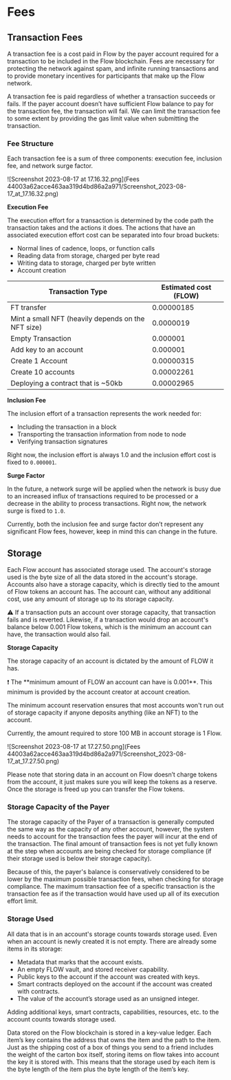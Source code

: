 # Fees

## Transaction Fees

A transaction fee is a cost paid in Flow by the payer account required for a transaction to be included in the Flow blockchain. Fees are necessary for protecting the network against spam, and infinite running transactions and to provide monetary incentives for participants that make up the Flow network.

A transaction fee is paid regardless of whether a transaction succeeds or fails. If the payer account doesn’t have sufficient Flow balance to pay for the transaction fee, the transaction will fail. We can limit the transaction fee to some extent by providing the gas limit value when submitting the transaction.

### **************************Fee Structure**************************

Each transaction fee is a sum of three components: execution fee, inclusion fee, and network surge factor.

![Screenshot 2023-08-17 at 17.16.32.png](Fees 44003a62acce463aa319d4bd86a2a971/Screenshot_2023-08-17_at_17.16.32.png)

**************************Execution Fee**************************

The execution effort for a transaction is determined by the code path the transaction takes and the actions it does. The actions that have an associated execution effort cost can be separated into four broad buckets:

- Normal lines of cadence, loops, or function calls
- Reading data from storage, charged per byte read
- Writing data to storage, charged per byte written
- Account creation

| Transaction Type | Estimated cost (FLOW) |
| --- | --- |
| FT transfer | 0.00000185 |
| Mint a small NFT (heavily depends on the NFT size) | 0.0000019 |
| Empty Transaction | 0.000001 |
| Add key to an account | 0.000001 |
| Create 1 Account | 0.00000315 |
| Create 10 accounts | 0.00002261 |
| Deploying a contract that is ~50kb | 0.00002965 |

**************************Inclusion Fee**************************

The inclusion effort of a transaction represents the work needed for:

- Including the transaction in a block
- Transporting the transaction information from node to node
- Verifying transaction signatures

Right now, the inclusion effort is always 1.0 and the inclusion effort cost is fixed to `0.000001`. 

************************Surge Factor************************

In the future, a network surge will be applied when the network is busy due to an increased influx of transactions required to be processed or a decrease in the ability to process transactions. Right now, the network surge is fixed to `1.0`.

Currently, both the inclusion fee and surge factor don’t represent any significant Flow fees, however, keep in mind this can change in the future.

## Storage

Each Flow account has associated storage used. The account's storage used is the byte size of all the data stored in the account's storage. Accounts also have a storage capacity, which is directly tied to the amount of Flow tokens an account has. The account can, without any additional cost, use any amount of storage up to its storage capacity. 

<aside>
⚠️ If a transaction puts an account over storage capacity, that transaction fails and is reverted. Likewise, if a transaction would drop an account's balance below 0.001 Flow tokens, which is the minimum an account can have, the transaction would also fail.

</aside>

********************************Storage Capacity********************************

The storage capacity of an account is dictated by the amount of FLOW it has. 

<aside>
❗ The **minimum amount of FLOW an account can have is 0.001**. This minimum is provided by the account creator at account creation.

</aside>

The minimum account reservation ensures that most accounts won't run out of storage capacity if anyone deposits anything (like an NFT) to the account.

Currently, the amount required to store 100 MB in account storage is 1 Flow. 

![Screenshot 2023-08-17 at 17.27.50.png](Fees 44003a62acce463aa319d4bd86a2a971/Screenshot_2023-08-17_at_17.27.50.png)

Please note that storing data in an account on Flow doesn’t charge tokens from the account, it just makes sure you will keep the tokens as a reserve. Once the storage is freed up you can transfer the Flow tokens. 

### Storage Capacity of the Payer[](https://developers.flow.com/concepts/start-here/storage#storage-capacity-of-the-payer)

The storage capacity of the Payer of a transaction is generally computed the same way as the capacity of any other account, however, the system needs to account for the transaction fees the payer will incur at the end of the transaction. The final amount of transaction fees is not yet fully known at the step when accounts are being checked for storage compliance (if their storage used is below their storage capacity). 

Because of this, the payer's balance is conservatively considered to be lower by the maximum possible transaction fees, when checking for storage compliance. The maximum transaction fee of a specific transaction is the transaction fee as if the transaction would have used up all of its execution effort limit.

### Storage Used[](https://developers.flow.com/concepts/start-here/storage#storage-used)

All data that is in an account's storage counts towards storage used. Even when an account is newly created it is not empty. There are already some items in its storage:

- Metadata that marks that the account exists.
- An empty FLOW vault, and stored receiver capability.
- Public keys to the account if the account was created with keys.
- Smart contracts deployed on the account if the account was created with contracts.
- The value of the account’s storage used as an unsigned integer.

Adding additional keys, smart contracts, capabilities, resources, etc. to the account counts towards storage used.

Data stored on the Flow blockchain is stored in a key-value ledger. Each item’s key contains the address that owns the item and the path to the item. Just as the shipping cost of a box of things you send to a friend includes the weight of the carton box itself, storing items on flow takes into account the key it is stored with. This means that the storage used by each item is the byte length of the item plus the byte length of the item’s key.